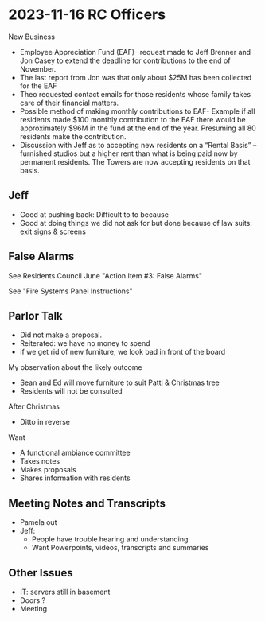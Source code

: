# 2023-11-16 RC Officers

New Business

* Employee Appreciation Fund (EAF)– request made to Jeff Brenner and Jon Casey to
extend the deadline for contributions to the end of November.
* The last report from Jon was that only about $25M has been collected for the EAF
* Theo requested contact emails for those residents whose family takes care of their
financial matters.
* Possible method of making monthly contributions to EAF- Example if all residents made
$100 monthly contribution to the EAF there would be approximately $96M in the fund
at the end of the year. Presuming all 80 residents make the contribution.
* Discussion with Jeff as to accepting new residents on a “Rental Basis” – furnished
studios but a higher rent than what is being paid now by permanent residents. The
Towers are now accepting residents on that basis.


## Jeff

* Good at pushing back: Difficult to to because
* Good at doing things we did not ask for but done because of law suits: exit signs & screens


## False Alarms

See Residents Council June "Action Item #3: False Alarms"

See "Fire Systems Panel Instructions"


## Parlor Talk

* Did not make a proposal.
* Reiterated: we have no money to spend
* if we get rid of new furniture, we look bad in front of the board

My observation about the likely outcome

* Sean and Ed will move furniture to suit Patti & Christmas tree
* Residents will not be consulted

After Christmas

* Ditto in reverse

Want

* A functional ambiance committee
* Takes notes
* Makes proposals
* Shares information with residents


## Meeting Notes and Transcripts

* Pamela out
* Jeff:
	* People have trouble hearing and understanding
	* Want Powerpoints, videos, transcripts and summaries


## Other Issues

* IT: servers still in basement
* Doors ?
* Meeting